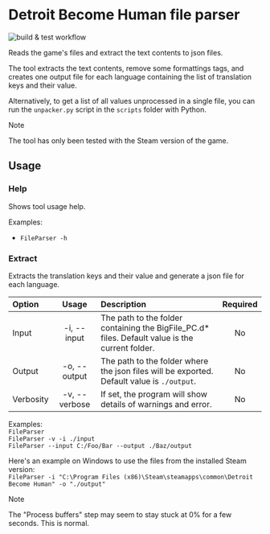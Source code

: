 # Detroit Become Human file parser

![build & test workflow](https://github.com/detroitbecometext/dbh-file-parser/actions/workflows/dotnet.yml/badge.svg)

Reads the game's files and extract the text contents to json files.

The tool extracts the text contents, remove some formattings tags, and creates one output file for each language containing the list of translation keys and their value.

Alternatively, to get a list of all values unprocessed in a single file, you can run the `unpacker.py` script in the `scripts` folder with Python.

> [!NOTE]
> The tool has only been tested with the Steam version of the game.

## Usage

### Help

Shows tool usage help.

Examples:  
- `FileParser -h`

### Extract

Extracts the translation keys and their value and generate a json file for each language.

| Option    |     Usage     | Description                                                                                     | Required |
| :-------- | :-----------: | :---------------------------------------------------------------------------------------------- | :------: |
| Input     |  -i, --input  | The path to the folder containing the BigFile_PC.d* files. Default value is the current folder. |    No    |
| Output    | -o, --output  | The path to the folder where the json files will be exported. Default value is `./output`.      |    No    |
| Verbosity | -v, --verbose | If set, the program will show details of warnings and error.                                    |    No    |

Examples:  
`FileParser`  
`FileParser -v -i ./input`  
`FileParser --input C:/Foo/Bar --output ./Baz/output`

Here's an example on Windows to use the files from the installed Steam version:  
`FileParser -i "C:\Program Files (x86)\Steam\steamapps\common\Detroit Become Human" -o "./output"`

> [!NOTE]
> The "Process buffers" step may seem to stay stuck at 0% for a few seconds. This is normal.